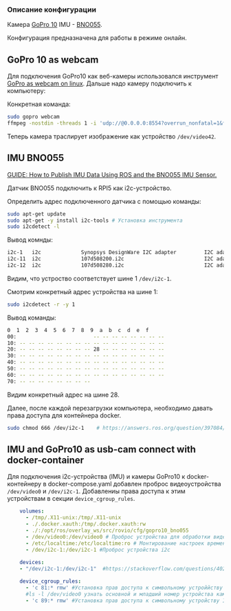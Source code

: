 ### Описание конфигурации

Камера [GoPro 10](https://gopro.com/ru/ru/shop/cameras/hero10-black/CHDHX-101-master.html)
IMU - [BNO055](https://www.bosch-sensortec.com/products/smart-sensor-systems/bno055/).

Конфигурация предназначена для работы в режиме онлайн.

## GoPro 10 as webcam
Для подключения GoPro10 как веб-камеры использовался инструмент [GoPro as webcam on linux](https://github.com/jschmid1/gopro_as_webcam_on_linux).
Дальше надо камеру подключить к компьютеру:

Конкретная команда:
```bash
sudo gopro webcam  
ffmpeg -nostdin -threads 1 -i 'udp://@0.0.0.0:8554?overrun_nonfatal=1&fifo_size=50000000' -f:v mpegts -fflags nobuffer -vf format=yuv420p -f v4l2 /dev/video0
```
Теперь камера траслирует изображение как устройство `/dev/video42`.

## IMU BNO055 

[GUIDE: How to Publish IMU Data Using ROS and the BNO055 IMU Sensor.](https://automaticaddison.com/how-to-publish-imu-data-using-ros-and-the-bno055-imu-sensor/)

Датчик BNO055 подключить к RPI5 как i2c-устройство.

Определить адрес подключенного датчика с помощью команды:
```bash
sudo apt-get update 
sudo apt-get -y install i2c-tools # Установка инструмента 
sudo i2cdetect -l
```
Вывод комнды:
```bash
i2c-1   i2c             Synopsys DesignWare I2C adapter         I2C adapter
i2c-11  i2c             107d508200.i2c                          I2C adapter
i2c-12  i2c             107d508280.i2c                          I2C adapter
```
Видим, что устроство соответствует шине 1 `/dev/i2c-1`.

Смотрим конкретный адрес устройства на шине 1:
```bash
sudo i2cdetect -r -y 1
```
Вывод команды:
```bash
0  1  2  3  4  5  6  7  8  9  a  b  c  d  e  f
00:                         -- -- -- -- -- -- -- --
10: -- -- -- -- -- -- -- -- -- -- -- -- -- -- -- --
20: -- -- -- -- -- -- -- -- 28 -- -- -- -- -- -- --
30: -- -- -- -- -- -- -- -- -- -- -- -- -- -- -- --
40: -- -- -- -- -- -- -- -- -- -- -- -- -- -- -- --
50: -- -- -- -- -- -- -- -- -- -- -- -- -- -- -- --
60: -- -- -- -- -- -- -- -- -- -- -- -- -- -- -- --
70: -- -- -- -- -- -- -- --
```
Видим конкретный адрес на шине 28.

Далее, после каждой перезагрузки компьютера, необходимо давать права доступа для контейнера docker.

```bash
sudo chmod 666 /dev/i2c-1    # https://answers.ros.org/question/397084/i2c-device-open-failed/
```

## IMU and GoPro10 as usb-cam connect with docker-container

Для подключения i2c-устройства (IMU) и камеры GoPro10 к docker-контейнеру в docker-compose.yaml добавлен проброс видеоустройства 
`/dev/video0` и `/dev/i2c-1`. Добавлениы права доступа к этим устройствам в секции `device_cgroup_rules`.

```yaml
    volumes:
      - /tmp/.X11-unix:/tmp/.X11-unix
      - ./.docker.xauth:/tmp/.docker.xauth:rw
      - ./:/opt/ros/overlay_ws/src/rovio/cfg/gopro10_bno055
      - /dev/video0:/dev/video0 # Проброс устройства для обработки видео https://foundries.io/insights/blog/sharing-camera-with-docker/
      - /etc/localtime:/etc/localtime:ro # Монтирование настроек времени
      - /dev/i2c-1:/dev/i2c-1 #Проброс устройства i2c
      
    devices:  
    - "/dev/i2c-1:/dev/i2c-1"  #https://stackoverflow.com/questions/40265984/i2c-inside-a-docker-container

    device_cgroup_rules:
      - 'c 81:* rmw' #Установка прав доступа к символьному устроййству основным номером 81:*
      #ls -l /dev/video0 узнать основной и младший номер устройства камеры
      - 'c 89:* rmw' #Установка прав доступа к символьному устройству I2C датчику
```

